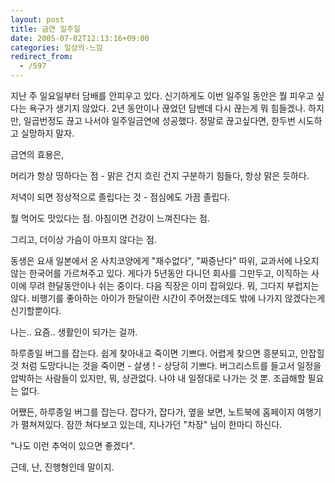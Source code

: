 ```yaml
---
layout: post
title: 금연 일주일
date: 2005-07-02T12:13:16+09:00
categories: 일상의-느낌
redirect_from:
  - /597
---
```


지난 주 일요일부터 담배를 안피우고 있다. 신기하게도 이번 일주일 동안은 뭘 피우고 싶다는 욕구가 생기지 않았다. 2년 동안이나 끊었던 담밴데 다시 끊는게 뭐 힘들겠나. 하지만, 일곱번정도 끊고 나서야 일주일금연에 성공했다. 정말로 끊고싶다면, 한두번 시도하고 실망하지 말자.

금연의 효용은,

머리가 항상 띵하다는 점 - 맑은 건지 흐린 건지 구분하기 힘들다, 항상 맑은 듯하다.

저녁이 되면 정상적으로 졸립다는 것 - 점심에도 가끔 졸립다.

뭘 먹어도 맛있다는 점. 아침이면 건강이 느껴진다는 점.

그리고, 더이상 가슴이 아프지 않다는 점.

동생은 요새 일본에서 온 사치코양에게 "재수없다", "짜증난다" 따위, 교과서에 나오지 않는 한국어를 가르쳐주고 있다. 게다가 5년동안 다니던 회사를 그만두고, 이직하는 사이에 무려 한달동안이나 쉬는 중이다. 다음 직장은 이미 잡혀있다. 뭐, 그다지 부럽지는 않다. 비행기를 좋아하는 아이가 한달이란 시간이 주어졌는데도 밖에 나가지 않겠다는게 신기할뿐이다.

나는.. 요즘.. 생활인이 되가는 걸까.

하루종일 버그를 잡는다. 쉽게 찾아내고 죽이면 기쁘다. 어렵게 찾으면 흥분되고, 안잡힐 것 처럼 도망다니는 것을 죽이면 - 살생 ! - 상당히 기쁘다. 버그리스트를 들고서 일정을 압박하는 사람들이 있지만, 뭐, 상관없다. 나야 내 일정대로 나가는 것 뿐. 조급해할 필요는 없다.

어쨌든, 하루종일 버그를 잡는다. 잡다가, 잡다가, 옆을 보면, 노트북에 홈페이지 여행기가 펼쳐져있다. 잠깐 쳐다보고 있는데, 지나가던 "차장" 님이 한마디 하신다.

"나도 이런 추억이 있으면 좋겠다".

근데, 난, 진행형인데 말이지.
